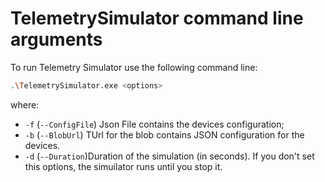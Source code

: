 ﻿# TelemetrySimulator command line arguments

To run Telemetry Simulator use the following command line:

```bash
.\TelemetrySimulator.exe <options>
```
where:
- `-f` (`--ConfigFile`) Json File contains the devices configuration;
- `-b` (`--BlobUrl`) TUrl for the blob contains JSON configuration for the devices.
- `-d` (`--Duration`)Duration of the simulation (in seconds). If you don't set this options, the simuilator runs until you stop it.